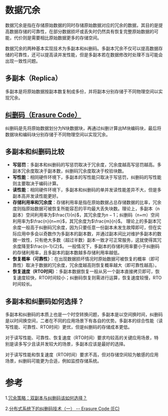 # 数据冗余
数据冗余是指在存储原始数据的同时存储原始数据对应的冗余的数据，其目的是提高数据存储的可靠性，在部分数据损坏或丢失时仍然具有恢复完整原始数据的可能，代价则是需要相比原始数据更多的存储空间。

数据冗余的两种基本实现技术为多副本和纠删码。多副本冗余不仅可以提高数据存储的可靠性，还可以提高读并发性能，但是多副本若在数据修改时处理不当可能会出现一致性问题。

## 多副本（Replica）
多副本是将原始数据按副本数复制成多份，并将副本分别存储于不同物理空间以实现冗余。

## [纠删码（Erasure Code）](./纠删码.md)
纠删码是先将原始数据划分为N块数据块，再通过纠删计算出M块编码块，最后将数据块和编码块分别存储于不同物理空间以实现冗余。

## 多副本和纠删码比较
- **写惩罚**：多副本和纠删码的写惩罚取决于冗余度，冗余度越高写惩罚越高。多副本冗余度取决于副本数，纠删码冗余度取决于校验块数。
- **写性能**：相同硬件环境下，多副本的写性能只取决于写惩罚，纠删码的写性能则主要取决于编码计算。
- **读性能**：相同硬件环境下，多副本和纠删码的单并发读性能差异不大，但是多副本高并发读性能更好。
- **存储利用率和冗余度**：存储利用率是指在原始数据占总存储数据的比率，冗余度则指原始数据可被恢复所能容忍的平均最大丢失块数。理论上，多副本（n副本）空间利用率为$\frac{1}{n}$，其冗余度为$n-1$；纠删码（n+m）空间利用率为$\frac{n}{n+m}$，其冗余度为$\frac{m}{n}$。
理论上的多副本冗余度一般高于纠删码冗余度，因为只要任意一份副本未发生故障即可，但在实际应用中多会以奇数作为多副本的副本数，并通过副本间比对维护多副本的数据一致性，只有绝大多数（超过半数）副本一致才可正常服务，这就使得其冗余度降至$\frac{n-1}{2}$。
一般情况下，多副本的存储利用率要小于纠删码的存储利用率，且多副本的副本数越多存储利用率越低。
- **恢复概率（可靠性）**：在出现数据损坏情况时原始数据可被恢复的概率（即可靠性）取决于数据的冗余度，冗余度越高则恢复概率越大（即可靠性越高）。
- **恢复速度（RTO时间）**：多副本数据恢复一般从另一个副本直接拷贝即可，恢复速度较快，RTO时间较小；纠删码恢复则需进行运算，恢复速度较慢，RTO时间较长。

## 多副本和纠删码如何选择？
多副本和纠删码的本质上也是一个时空转换问题，多副本是以空间换时间，纠删码是以时间换空间，二者在不同的应用场景下有各自的优势。多副本的综合性能（读写性能、可靠性、RTO时间）更优，但是纠删码的存储成本更低。

对于读写性能、可靠性、恢复速度（RTO时间）要求均较高的关键应用场景，特别是读多写少且读并发较大的场景，多副本应该是最好的选择。

对于读写性能和恢复速度（RTO时间）要求不高，但对存储空间较为敏感的应用场景，纠删码可能更为合适，例如监控存储系统。





# 参考
1.[冗余策略：双副本与纠删码该如何选择？](https://www.sohu.com/a/438639905_120873674)

2.[分布式系统下的纠删码技术（一） -- Erasure Code (EC)](https://blog.csdn.net/u011026968/article/details/52295666)
